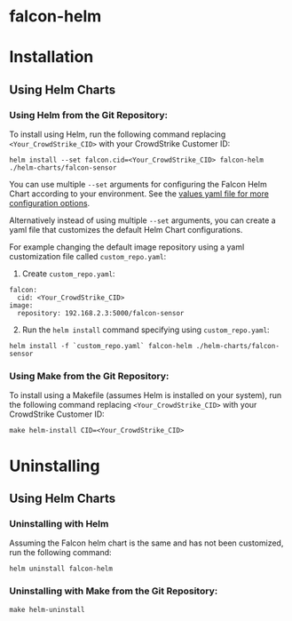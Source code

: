 # falcon-helm

# Installation

## Using Helm Charts

### Using Helm from the Git Repository:

To install using Helm, run the following command replacing
`<Your_CrowdStrike_CID>` with your CrowdStrike Customer ID:

```
helm install --set falcon.cid=<Your_CrowdStrike_CID> falcon-helm ./helm-charts/falcon-sensor
```

You can use multiple `--set` arguments for configuring the Falcon Helm Chart
according to your environment. See the [values yaml file for more configuration options](helm-charts/falcon-sensor/values.yaml).

Alternatively instead of using multiple `--set` arguments, you can create a yaml
file that customizes the default Helm Chart configurations.

For example changing the default image repository using a yaml customization
file called `custom_repo.yaml`:

1. Create `custom_repo.yaml`:

```
falcon:
  cid: <Your_CrowdStrike_CID>
image:
  repository: 192.168.2.3:5000/falcon-sensor
```

2. Run the `helm install` command specifying using `custom_repo.yaml`:

```
helm install -f `custom_repo.yaml` falcon-helm ./helm-charts/falcon-sensor
```

### Using Make from the Git Repository:

To install using a Makefile (assumes Helm is installed on your system), run the
following command replacing `<Your_CrowdStrike_CID>` with your CrowdStrike
Customer ID:

```
make helm-install CID=<Your_CrowdStrike_CID>
```

# Uninstalling

## Using Helm Charts

### Uninstalling with Helm

Assuming the Falcon helm chart is the same and has not been customized, run the
following command:

```
helm uninstall falcon-helm
```

### Uninstalling with Make from the Git Repository:

```
make helm-uninstall
```
